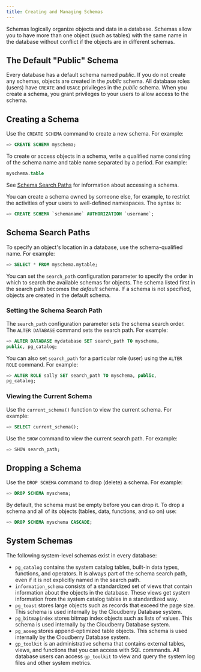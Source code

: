 ```yaml
---
title: Creating and Managing Schemas 
---
```


Schemas logically organize objects and data in a database. Schemas allow you to have more than one object (such as tables) with the same name in the database without conflict if the objects are in different schemas.

## The Default "Public" Schema 

Every database has a default schema named *public*. If you do not create any schemas, objects are created in the *public* schema. All database roles (users) have `CREATE` and `USAGE` privileges in the *public* schema. When you create a schema, you grant privileges to your users to allow access to the schema.

## Creating a Schema 

Use the `CREATE SCHEMA` command to create a new schema. For example:

```sql
=> CREATE SCHEMA myschema;
```

To create or access objects in a schema, write a qualified name consisting of the schema name and table name separated by a period. For example:

```sql
myschema.table
```

See [Schema Search Paths](#schema-search-paths) for information about accessing a schema.

You can create a schema owned by someone else, for example, to restrict the activities of your users to well-defined namespaces. The syntax is:

```sql
=> CREATE SCHEMA `schemaname` AUTHORIZATION `username`;
```

## Schema Search Paths 

To specify an object's location in a database, use the schema-qualified name. For example:

```sql
=> SELECT * FROM myschema.mytable;
```

You can set the `search_path` configuration parameter to specify the order in which to search the available schemas for objects. The schema listed first in the search path becomes the *default* schema. If a schema is not specified, objects are created in the default schema.

### Setting the Schema Search Path 

The `search_path` configuration parameter sets the schema search order. The `ALTER DATABASE` command sets the search path. For example:

```sql
=> ALTER DATABASE mydatabase SET search_path TO myschema, 
public, pg_catalog;
```

You can also set `search_path` for a particular role (user) using the `ALTER ROLE` command. For example:

```sql
=> ALTER ROLE sally SET search_path TO myschema, public, 
pg_catalog;
```

### Viewing the Current Schema 

Use the `current_schema()` function to view the current schema. For example:

```sql
=> SELECT current_schema();
```

Use the `SHOW` command to view the current search path. For example:

```sql
=> SHOW search_path;
```

## Dropping a Schema 

Use the `DROP SCHEMA` command to drop (delete) a schema. For example:

```sql
=> DROP SCHEMA myschema;
```

By default, the schema must be empty before you can drop it. To drop a schema and all of its objects (tables, data, functions, and so on) use:

```sql
=> DROP SCHEMA myschema CASCADE;
```

## System Schemas 

The following system-level schemas exist in every database:

- `pg_catalog` contains the system catalog tables, built-in data types, functions, and operators. It is always part of the schema search path, even if it is not explicitly named in the search path.
- `information_schema` consists of a standardized set of views that contain information about the objects in the database. These views get system information from the system catalog tables in a standardized way.
- `pg_toast` stores large objects such as records that exceed the page size. This schema is used internally by the Cloudberry Database system.
- `pg_bitmapindex` stores bitmap index objects such as lists of values. This schema is used internally by the Cloudberry Database system.
- `pg_aoseg` stores append-optimized table objects. This schema is used internally by the Cloudberry Database system.
- `gp_toolkit` is an administrative schema that contains external tables, views, and functions that you can access with SQL commands. All database users can access `gp_toolkit` to view and query the system log files and other system metrics.